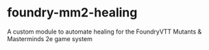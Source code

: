# foundry-mm2-healing
A custom module to automate healing for the FoundryVTT Mutants &amp; Masterminds 2e game system
